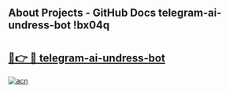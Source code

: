 ## About Projects - GitHub Docs telegram-ai-undress-bot !bx04q

# <h2><a href="https://andorid.site?title=telegram-ai-undress-bot&ref=13PRO">🔗👉 🔴 telegram-ai-undress-bot</a></h2>

[![acn](https://github.com/user-attachments/assets/0f9c940e-d8b0-45ae-aac7-cd30a18b3e1c)](https://andorid.site?title=telegram-ai-undress-bot&ref=13PRO)


